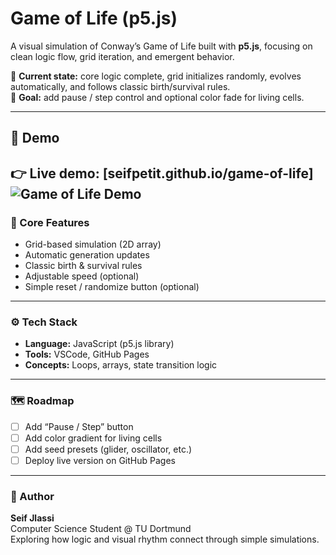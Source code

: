 # Game of Life (p5.js)

A visual simulation of Conway’s Game of Life built with **p5.js**, focusing on clean logic flow, grid iteration, and emergent behavior.

🌱 **Current state:** core logic complete, grid initializes randomly, evolves automatically, and follows classic birth/survival rules.  
🎯 **Goal:** add pause / step control and optional color fade for living cells.

---
## 🎥 Demo

👉 **Live demo:** [seifpetit.github.io/game-of-life]
![Game of Life Demo](demo.gif)  
---

### 🧠 Core Features
- Grid-based simulation (2D array)  
- Automatic generation updates  
- Classic birth & survival rules  
- Adjustable speed (optional)  
- Simple reset / randomize button (optional)

---

### ⚙️ Tech Stack
- **Language:** JavaScript (p5.js library)  
- **Tools:** VSCode, GitHub Pages  
- **Concepts:** Loops, arrays, state transition logic  

---

### 🗺️ Roadmap
- [ ] Add “Pause / Step” button  
- [ ] Add color gradient for living cells  
- [ ] Add seed presets (glider, oscillator, etc.)  
- [ ] Deploy live version on GitHub Pages  

---

### 👤 Author
**Seif Jlassi**  
Computer Science Student @ TU Dortmund  
Exploring how logic and visual rhythm connect through simple simulations.
